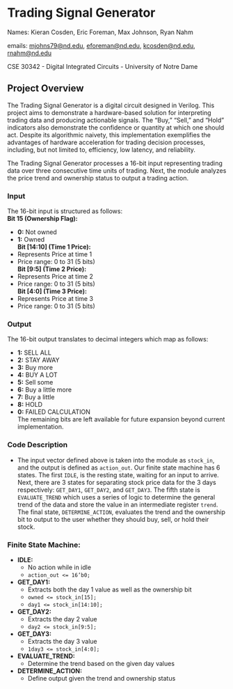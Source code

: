 # Trading Signal Generator   
   
Names: Kieran Cosden, Eric Foreman, Max Johnson, Ryan Nahm
   
emails:   mjohns79@nd.edu, eforeman@nd.edu, kcosden@nd.edu, rnahm@nd.edu
   
CSE 30342 - Digital Integrated Circuits - University of Notre Dame   
   
## Project Overview
The Trading Signal Generator is a digital circuit designed in Verilog. This project aims to demonstrate a hardware-based solution for interpreting trading data and producing actionable signals. The “Buy,” “Sell,” and “Hold” indicators also demonstrate the confidence or quantity at which one should act. Despite its algorithmic naivety, this implementation exemplifies the advantages of hardware acceleration for trading decision processes, including, but not limited to, efficiency, low latency, and reliability.   
   
The Trading Signal Generator processes a 16-bit input representing trading data over three consecutive time units of trading. Next, the module analyzes the price trend and ownership status to output a trading action.   
   
### Input
The 16-bit input is structured as follows:   
**Bit 15 (Ownership Flag):**   
  - **0:** Not owned   
  - **1:** Owned   
**Bit [14:10] (Time 1 Price):**   
  - Represents Price at time 1   
  - Price range: 0 to 31 (5 bits)   
**Bit [9:5] (Time 2 Price):**   
  - Represents Price at time 2   
  - Price range: 0 to 31 (5 bits)   
**Bit [4:0] (Time 3 Price):**
  - Represents Price at time 3   
  - Price range: 0 to 31 (5 bits)   
   
### Output
The 16-bit output translates to decimal integers which map as follows:
  - **1:** SELL ALL
  - **2:** STAY AWAY
  - **3:** Buy more
  - **4:** BUY A LOT
  - **5:** Sell some
  - **6:** Buy a little more
  - **7:** Buy a little
  - **8:** HOLD
  - **0:** FAILED CALCULATION   
The remaining bits are left available for future expansion beyond current implementation.   
   
### Code Description
  - The input vector defined above is taken into the module as `stock_in`, and the output is defined as `action_out`. Our finite state machine has 6 states. The first `IDLE`, is the resting state, waiting for an input to arrive. Next, there are 3 states for separating stock price data for the 3 days respectively: `GET_DAY1`, `GET_DAY2`, and `GET_DAY3`. The fifth state is `EVALUATE_TREND` which uses a series of logic to determine the general trend of the data and store the value in an intermediate register `trend`. The final state, `DETERMINE_ACTION`, evaluates the trend and the ownership bit to output to the user whether they should buy, sell, or hold their stock.


### Finite State Machine:   
  - **IDLE:**
    - No action while in idle 
    - `action_out <= 16’b0;`
  - **GET_DAY1:**
    - Extracts both the day 1 value as well as the ownership bit
    - `owned <= stock_in[15];`
    - `day1 <= stock_in[14:10];`
  - **GET_DAY2:**
    - Extracts the day 2 value
    - `day2 <= stock_in[9:5];`	
  - **GET_DAY3:**
    - Extracts the day 3 value
    - `1day3 <= stock_in[4:0];`
  - **EVALUATE_TREND:**
    - Determine the trend based on the given day values
  - **DETERMINE_ACTION:**
    - Define output given the trend and ownership status
